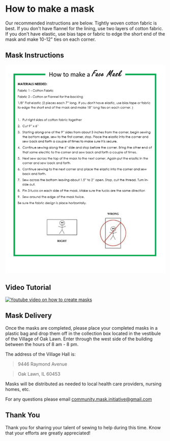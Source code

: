 # How to make a mask

Our recommended instructions are below.  Tightly woven cotton fabric is best.  If you don't have flannel for the lining, use two layers of cotton fabric. If you don't have elastic, use bias tape or fabric to edge the short end of the mask and make 10-12" ties on each corner.

## Mask Instructions
![Mask Instructions](images/howto_v3.jpg)

## Video Tutorial
[![Youtube video on how to create masks](https://img.youtube.com/vi/ueWkAuY3k6Y/0.jpg)](https://www.youtube.com/watch?v=ueWkAuY3k6Y&feature=emb_title)

## Mask Delivery
Once the masks are completed, please place your completed masks in a plastic bag and drop them off in the collection box located in the vestibule of the Village of Oak Lawn. Enter through the west side of the building between the hours of 8 am - 8 pm.

The address of the Village Hall is:

> 9446 Raymond Avenue

> Oak Lawn, IL 60453

Masks will be distributed as needed to local health care providers, nursing homes, etc.

For any questions please email community.mask.initiative@gmail.com

## Thank You
Thank you for sharing your talent of sewing to help during this time. Know that your
efforts are greatly appreciated! 
